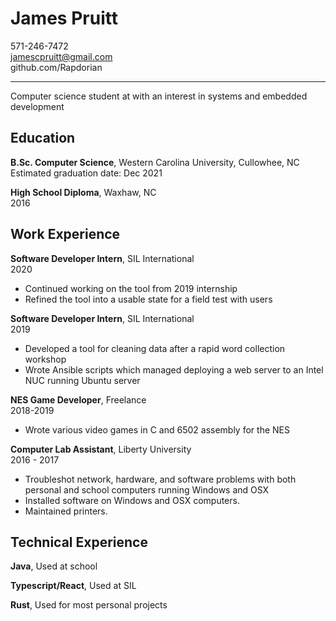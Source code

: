 
# James Pruitt   
571-246-7472  
jamescpruitt@gmail.com  
github.com/Rapdorian

---


Computer science student at with an interest in systems and embedded development

## Education

**B.Sc. Computer Science**, Western Carolina University, Cullowhee, NC  
Estimated graduation date: Dec 2021

**High School Diploma**, Waxhaw, NC  
2016

## Work Experience

**Software Developer Intern**, SIL International  
2020

* Continued working on the tool from 2019 internship
* Refined the tool into a usable state for a field test with users

**Software Developer Intern**, SIL International  
2019

* Developed a tool for cleaning data after a rapid word collection workshop
* Wrote Ansible scripts which managed deploying a web server to an Intel NUC running Ubuntu server

**NES Game Developer**, Freelance  
2018-2019

* Wrote various video games in C and 6502 assembly for the NES

**Computer Lab Assistant**, Liberty University  
2016 - 2017

* Troubleshot network, hardware, and software problems with both personal and school computers running Windows and OSX
* Installed software on Windows and OSX computers. 
* Maintained printers.


## Technical Experience

**Java**, Used at school

**Typescript/React**,  Used at SIL

**Rust**,  Used for most personal projects
